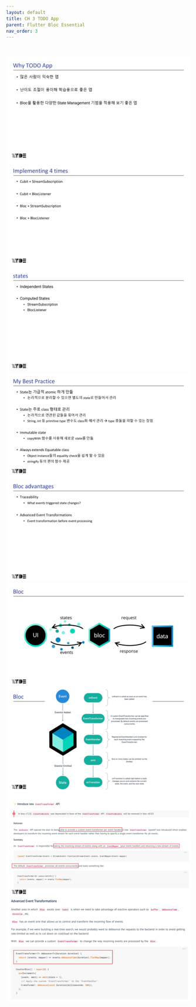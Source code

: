 ```yaml
---
layout: default
title: CH 3 TODO App
parent: Flutter Bloc Essential
nav_order: 3
---
```


<br>

![](/images/Todo+App+Overview-page-001.jpg)
![](/images/Todo+App+Overview-page-002.jpg)
![](/images/Todo+App+Overview-page-003.jpg)
![](/images/Todo+App+Overview-page-004.jpg)
![](/images/Applying+EventTransformer-page-001.jpg)
![](/images/Applying+EventTransformer-page-002.jpg)
![](/images/Applying+EventTransformer-page-003.jpg)
![](/images/Applying+EventTransformer-page-004.jpg)
![](/images/Applying+EventTransformer-page-005.jpg)
